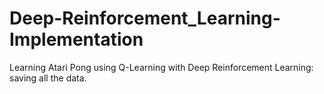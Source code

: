 # Deep-Reinforcement_Learning-Implementation
Learning Atari Pong using Q-Learning with Deep Reinforcement Learning: saving all the data.
